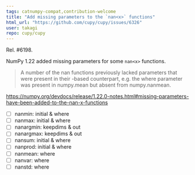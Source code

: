 ```yaml
---
tags: catnumpy-compat,contribution-welcome
title: "Add missing parameters to the `nan<x>` functions"
html_url: "https://github.com/cupy/cupy/issues/6326"
user: takagi
repo: cupy/cupy
---
```


Rel. #6198.

NumPy 1.22 added missing parameters for some `nan<x>` functions.

> A number of the nan<x> functions previously lacked parameters that were present in their <x>-based counterpart, e.g. the where parameter was present in numpy.mean but absent from numpy.nanmean.

https://numpy.org/devdocs/release/1.22.0-notes.html#missing-parameters-have-been-added-to-the-nan-x-functions

- [ ] nanmin: initial & where
- [ ] nanmax: initial & where
- [ ] nanargmin: keepdims & out
- [ ] nanargmax: keepdims & out
- [ ] nansum: initial & where
- [ ] nanprod: initial & where
- [ ] nanmean: where
- [ ] nanvar: where
- [ ] nanstd: where